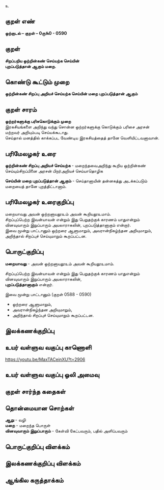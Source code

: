 உ

## குறள் எண் 

**ஒற்றாடல் – குறள் – 0ரு௯0 - 0590**  

## குறள் 

**சிறப்பறிய ஒற்றின்கண் செய்யற்க செய்யின்  
புறப்படுத்தான் ஆகும் மறை.**  

## கொண்டு கூட்டும் முறை

**ஒற்றின்கண் சிறப்பு அறியச் செய்யற்க செய்யின் மறை புறப்படுத்தான் ஆகும்**

## குறள் சாரம் 

**ஒற்றர்களுக்கு பரிசுகொடுக்கும் முறை**  
இரகசியங்களை அறிந்து வந்து சொன்ன ஒற்றர்களுக்கு கொடுக்கும் பரிசை அரசன் மற்றவர் அறியும்படி செய்யக்கூடாது.  
செய்தால் மனத்தில் காக்கப்பட வேண்டிய இரகசியத்தைத் தானே வெளியிட்டவனாவான்.  

## பரிமேலழகர் உரை

**ஒற்றின்கண் சிறப்பு அறியச் செய்யற்க** - மறைந்தவைஅறிந்து கூறிய ஒற்றின்கண் செய்யும்சிறப்பினை அரசன் பிறர்அறியச் செய்யாதொழிக  

**செய்யின் மறை புறப்படுத்தான் ஆகும்** - செய்தானாயின் தன்னகத்து அடக்கப்படும் மறையைத் தானே புறத்திட்டானாம். 

## பரிமேலழகர் உரைகுறிப்பு   

மறையாவது அவன் ஒற்றனாயதூஉம் அவன் கூறியதூஉமாம்.  
சிறப்புப்பெற்ற இவன்யாவன் என்றும் இது பெறுதற்குக் காரணம் யாதுஎன்றும் வினவுவாரும் இறுப்பாரும் அயலாராகலின், புறப்படுத்தானாகும் என்றார்.  
இவை மூன்று பாட்டானும் ஒற்றரை ஆளுமாறும், அவரான்நிகழ்ந்தன அறியுமாறும், அறிந்தால் சிறப்புச் செய்யுமாறும் கூறப்பட்டன.    

## பொருட்குறிப்பு 

**மறையாவது** - அவன் ஒற்றனாயதூஉம் அவன் கூறியதூஉமாம்.  

சிறப்புப்பெற்ற இவன்யாவன் என்றும் இது பெறுதற்குக் காரணம் யாதுஎன்றும் வினவுவாரும் இறுப்பாரும் அயலாராகலின்,   
**புறப்படுத்தானாகும்** என்றார்.  

இவை மூன்று பாட்டானும் (குறள் 0588 - 0590)  
* ஒற்றரை ஆளுமாறும்,  
* அவரான்நிகழ்ந்தன அறியுமாறும்,  
* அறிந்தால் சிறப்புச் செய்யுமாறும் கூறப்பட்டன.   

## இலக்கணக்குறிப்பு  


## உயர் வள்ளுவ வகுப்பு காணொளி

https://youtu.be/MaxTACeinXU?t=2906 

## உயர் வள்ளுவ வகுப்பு ஒலி அமைவு 

 
## குறள் சார்ந்த கதைகள் 


## தொன்மையான சொற்கள்

**ஆறு** - வழி     
**மறை** - மறைந்த பொருள்     
**வினவுவாரும் இறுப்பாரும்** - கேள்வி கேட்பவரும், பதில் அளிப்பவரும்  
  
## பொருட்குறிப்பு விளக்கம்


## இலக்கணக்குறிப்பு விளக்கம்


## ஆங்கில கருத்தாக்கம் 


